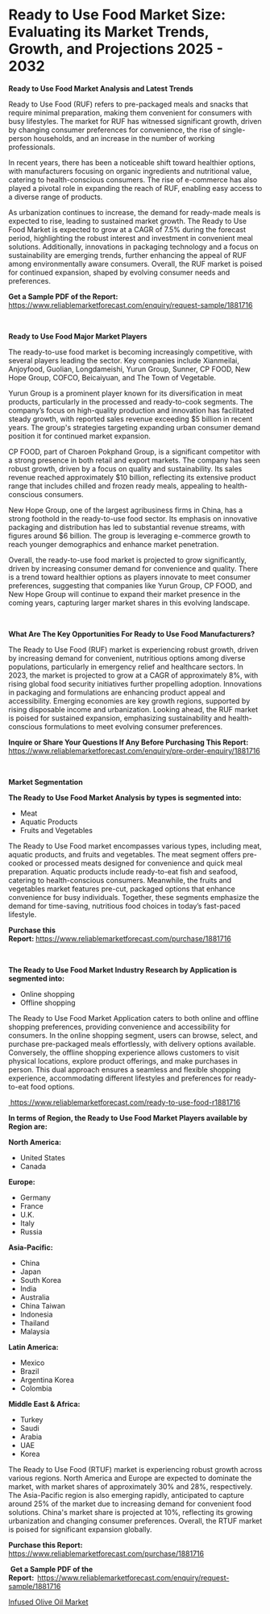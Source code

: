 <p><h1>Ready to Use Food Market Size: Evaluating its Market Trends, Growth, and Projections 2025 - 2032</h1></p><p><strong>Ready to Use Food Market Analysis and Latest Trends</strong></p>
<p><p>Ready to Use Food (RUF) refers to pre-packaged meals and snacks that require minimal preparation, making them convenient for consumers with busy lifestyles. The market for RUF has witnessed significant growth, driven by changing consumer preferences for convenience, the rise of single-person households, and an increase in the number of working professionals. </p><p>In recent years, there has been a noticeable shift toward healthier options, with manufacturers focusing on organic ingredients and nutritional value, catering to health-conscious consumers. The rise of e-commerce has also played a pivotal role in expanding the reach of RUF, enabling easy access to a diverse range of products.</p><p>As urbanization continues to increase, the demand for ready-made meals is expected to rise, leading to sustained market growth. The Ready to Use Food Market is expected to grow at a CAGR of 7.5% during the forecast period, highlighting the robust interest and investment in convenient meal solutions. Additionally, innovations in packaging technology and a focus on sustainability are emerging trends, further enhancing the appeal of RUF among environmentally aware consumers. Overall, the RUF market is poised for continued expansion, shaped by evolving consumer needs and preferences.</p></p>
<p><strong>Get a Sample PDF of the Report:&nbsp;</strong> <a href="https://www.reliablemarketforecast.com/enquiry/request-sample/1881716?utm_campaign=2780&utm_medium=2&utm_source=Github&utm_content=ia&utm_term=07042025&utm_id=ready-to-use-food">https://www.reliablemarketforecast.com/enquiry/request-sample/1881716</a></p>
<p>&nbsp;</p>
<p><strong>Ready to Use Food Major Market Players</strong></p>
<p><p>The ready-to-use food market is becoming increasingly competitive, with several players leading the sector. Key companies include Xianmeilai, Anjoyfood, Guolian, Longdameishi, Yurun Group, Sunner, CP FOOD, New Hope Group, COFCO, Beicaiyuan, and The Town of Vegetable.</p><p>Yurun Group is a prominent player known for its diversification in meat products, particularly in the processed and ready-to-cook segments. The company’s focus on high-quality production and innovation has facilitated steady growth, with reported sales revenue exceeding $5 billion in recent years. The group's strategies targeting expanding urban consumer demand position it for continued market expansion.</p><p>CP FOOD, part of Charoen Pokphand Group, is a significant competitor with a strong presence in both retail and export markets. The company has seen robust growth, driven by a focus on quality and sustainability. Its sales revenue reached approximately $10 billion, reflecting its extensive product range that includes chilled and frozen ready meals, appealing to health-conscious consumers.</p><p>New Hope Group, one of the largest agribusiness firms in China, has a strong foothold in the ready-to-use food sector. Its emphasis on innovative packaging and distribution has led to substantial revenue streams, with figures around $6 billion. The group is leveraging e-commerce growth to reach younger demographics and enhance market penetration.</p><p>Overall, the ready-to-use food market is projected to grow significantly, driven by increasing consumer demand for convenience and quality. There is a trend toward healthier options as players innovate to meet consumer preferences, suggesting that companies like Yurun Group, CP FOOD, and New Hope Group will continue to expand their market presence in the coming years, capturing larger market shares in this evolving landscape.</p></p>
<p>&nbsp;</p>
<p><strong>What Are The Key Opportunities For Ready to Use Food Manufacturers?</strong></p>
<p><p>The Ready to Use Food (RUF) market is experiencing robust growth, driven by increasing demand for convenient, nutritious options among diverse populations, particularly in emergency relief and healthcare sectors. In 2023, the market is projected to grow at a CAGR of approximately 8%, with rising global food security initiatives further propelling adoption. Innovations in packaging and formulations are enhancing product appeal and accessibility. Emerging economies are key growth regions, supported by rising disposable income and urbanization. Looking ahead, the RUF market is poised for sustained expansion, emphasizing sustainability and health-conscious formulations to meet evolving consumer preferences.</p></p>
<p><strong>Inquire or Share Your Questions If Any Before Purchasing This Report:</strong> <a href="https://www.reliablemarketforecast.com/enquiry/pre-order-enquiry/1881716?utm_campaign=2780&utm_medium=2&utm_source=Github&utm_content=ia&utm_term=07042025&utm_id=ready-to-use-food">https://www.reliablemarketforecast.com/enquiry/pre-order-enquiry/1881716</a></p>
<p>&nbsp;</p>
<p><strong>Market Segmentation</strong></p>
<p><strong>The Ready to Use Food Market Analysis by types is segmented into:</strong></p>
<p><ul><li>Meat</li><li>Aquatic Products</li><li>Fruits and Vegetables</li></ul></p>
<p><p>The Ready to Use Food market encompasses various types, including meat, aquatic products, and fruits and vegetables. The meat segment offers pre-cooked or processed meats designed for convenience and quick meal preparation. Aquatic products include ready-to-eat fish and seafood, catering to health-conscious consumers. Meanwhile, the fruits and vegetables market features pre-cut, packaged options that enhance convenience for busy individuals. Together, these segments emphasize the demand for time-saving, nutritious food choices in today’s fast-paced lifestyle.</p></p>
<p><strong>Purchase this Report:&nbsp;</strong><a href="https://www.reliablemarketforecast.com/purchase/1881716?utm_campaign=2780&utm_medium=2&utm_source=Github&utm_content=ia&utm_term=07042025&utm_id=ready-to-use-food">https://www.reliablemarketforecast.com/purchase/1881716</a></p>
<p>&nbsp;</p>
<p><strong>The Ready to Use Food Market Industry Research by Application is segmented into:</strong></p>
<p><ul><li>Online shopping</li><li>Offline shopping</li></ul></p>
<p><p>The Ready to Use Food Market Application caters to both online and offline shopping preferences, providing convenience and accessibility for consumers. In the online shopping segment, users can browse, select, and purchase pre-packaged meals effortlessly, with delivery options available. Conversely, the offline shopping experience allows customers to visit physical locations, explore product offerings, and make purchases in person. This dual approach ensures a seamless and flexible shopping experience, accommodating different lifestyles and preferences for ready-to-eat food options.</p></p>
<p><a href="https://www.reliablemarketforecast.com/ready-to-use-food-r1881716?utm_campaign=2780&utm_medium=2&utm_source=Github&utm_content=ia&utm_term=07042025&utm_id=ready-to-use-food">&nbsp;https://www.reliablemarketforecast.com/ready-to-use-food-r1881716</a></p>
<p><strong>In terms of Region, the Ready to Use Food Market Players available by Region are:</strong></p>
<p>
    <p> <strong> North America: </strong>
        <ul>
            <li>United States</li>
            <li>Canada</li>
        </ul>
        </p> 
    <p> <strong> Europe: </strong>
        <ul>
            <li>Germany</li>
            <li>France</li>
            <li>U.K.</li>
            <li>Italy</li>
            <li>Russia</li>
        </ul>
        </p> 
    <p> <strong> Asia-Pacific: </strong>
        <ul>
            <li>China</li>
            <li>Japan</li>
            <li>South Korea</li>
            <li>India</li>
            <li>Australia</li>
            <li>China Taiwan</li>
            <li>Indonesia</li>
            <li>Thailand</li>
            <li>Malaysia</li>
        </ul>
        </p> 
    <p> <strong> Latin America: </strong>
        <ul>
            <li>Mexico</li>
            <li>Brazil</li>
            <li>Argentina Korea</li>
            <li>Colombia</li>
        </ul>
        </p> 
    <p> <strong> Middle East & Africa: </strong>
        <ul>
            <li>Turkey</li>
            <li>Saudi</li>
            <li>Arabia</li>
            <li>UAE</li>
            <li>Korea</li>
        </ul>
    </p>
    </p>
<p><p>The Ready to Use Food (RTUF) market is experiencing robust growth across various regions. North America and Europe are expected to dominate the market, with market shares of approximately 30% and 28%, respectively. The Asia-Pacific region is also emerging rapidly, anticipated to capture around 25% of the market due to increasing demand for convenient food solutions. China's market share is projected at 10%, reflecting its growing urbanization and changing consumer preferences. Overall, the RTUF market is poised for significant expansion globally.</p></p>
<p><strong>Purchase this Report: </strong><a href="https://www.reliablemarketforecast.com/purchase/1881716?utm_campaign=2780&utm_medium=2&utm_source=Github&utm_content=ia&utm_term=07042025&utm_id=ready-to-use-food">https://www.reliablemarketforecast.com/purchase/1881716</a></p>
<p>&nbsp;<strong>Get a Sample PDF of the Report:&nbsp;&nbsp;</strong><a href="https://www.reliablemarketforecast.com/enquiry/request-sample/1881716?utm_campaign=2780&utm_medium=2&utm_source=Github&utm_content=ia&utm_term=07042025&utm_id=ready-to-use-food">https://www.reliablemarketforecast.com/enquiry/request-sample/1881716</a></p>
<p><strong></strong></p>
<p><p><a href="https://github.com/xanaanenkaly/Market-Research-Report-List-1/blob/main/infused-olive-oil-market.md?utm_campaign=2780&utm_medium=2&utm_source=Github&utm_content=ia&utm_term=07042025&utm_id=ready-to-use-food">Infused Olive Oil Market</a></p></p>